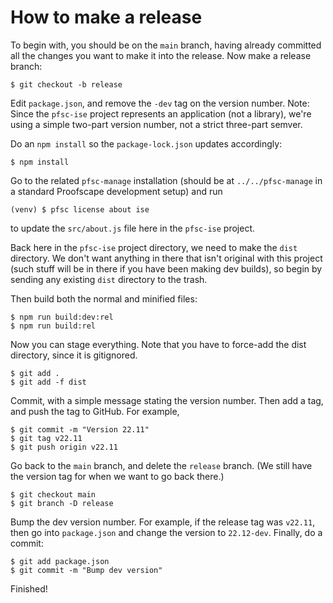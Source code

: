 # How to make a release


To begin with, you should be on the `main` branch, having already committed all
the changes you want to make it into the release. Now make a release branch:

    $ git checkout -b release

Edit `package.json`, and remove the `-dev` tag on the version number.
Note: Since the `pfsc-ise` project represents an application (not a library),
we're using a simple two-part version number, not a strict three-part semver.

Do an `npm install` so the `package-lock.json` updates accordingly:

    $ npm install

Go to the related `pfsc-manage` installation (should be at `../../pfsc-manage` in
a standard Proofscape development setup) and run

    (venv) $ pfsc license about ise

to update the `src/about.js` file here in the `pfsc-ise` project.

Back here in the `pfsc-ise` project directory, we need to make the `dist` directory.
We don't want anything in there that isn't original with this project (such stuff
will be in there if you have been making dev builds), so begin by sending any existing
`dist` directory to the trash.

Then build both the normal and minified files:

    $ npm run build:dev:rel
    $ npm run build:rel

Now you can stage everything. Note that you have to force-add the dist directory,
since it is gitignored.

    $ git add .
    $ git add -f dist

Commit, with a simple message stating the version number. Then add a tag, and push the
tag to GitHub. For example,

    $ git commit -m "Version 22.11"
    $ git tag v22.11
    $ git push origin v22.11

Go back to the `main` branch, and delete the `release` branch. (We still have the version
tag for when we want to go back there.)

    $ git checkout main
    $ git branch -D release

Bump the dev version number. For example, if the release tag was `v22.11`, then go
into `package.json` and change the version to `22.12-dev`. Finally, do a commit:

    $ git add package.json
    $ git commit -m "Bump dev version"

Finished!
